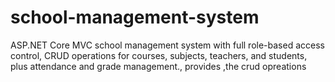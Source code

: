 # school-management-system
ASP.NET Core MVC school management system with full role-based access control, CRUD operations for courses, subjects, teachers, and students, plus attendance and grade management., provides ,the crud opreations 
